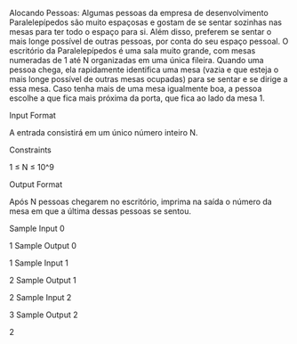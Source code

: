 Alocando Pessoas:
Algumas pessoas da empresa de desenvolvimento Paralelepípedos são muito espaçosas e gostam de se sentar sozinhas nas mesas para ter todo o espaço para si. Além disso, preferem se sentar o mais longe possível de outras pessoas, por conta do seu espaço pessoal. O escritório da Paralelepípedos é uma sala muito grande, com mesas numeradas de 1 até N organizadas em uma única fileira. Quando uma pessoa chega, ela rapidamente identifica uma mesa (vazia e que esteja o mais longe possível de outras mesas ocupadas) para se sentar e se dirige a essa mesa. Caso tenha mais de uma mesa igualmente boa, a pessoa escolhe a que fica mais próxima da porta, que fica ao lado da mesa 1.

Input Format

A entrada consistirá em um único número inteiro N.

Constraints

1 ≤ N ≤ 10^9

Output Format

Após N pessoas chegarem no escritório, imprima na saída o número da mesa em que a última dessas pessoas se sentou.

Sample Input 0

1
Sample Output 0

1
Sample Input 1

2
Sample Output 1

2
Sample Input 2

3
Sample Output 2

2